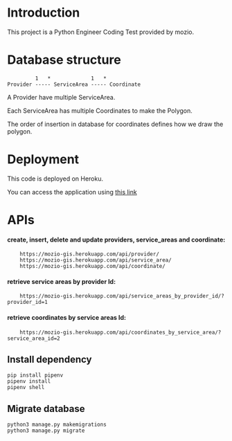 # Introduction
This project is a Python Engineer Coding Test provided by mozio.

# Database structure
```
         1   *             1   *
Provider ----- ServiceArea ----- Coordinate
```

A Provider have multiple ServiceArea.

Each ServiceArea has multiple Coordinates to make the Polygon.

The order of insertion in database for coordinates defines how we draw the polygon. 
# Deployment
This code is deployed on Heroku.

You can access the application using [this link](https://mozio-gis.herokuapp.com/)

# APIs
#### create, insert, delete and update providers, service_areas and coordinate:
```    
    https://mozio-gis.herokuapp.com/api/provider/
    https://mozio-gis.herokuapp.com/api/service_area/
    https://mozio-gis.herokuapp.com/api/coordinate/
```
#### retrieve service areas by provider Id:
```    
    https://mozio-gis.herokuapp.com/api/service_areas_by_provider_id/?provider_id=1
```
#### retrieve coordinates by service areas Id:
```    
    https://mozio-gis.herokuapp.com/api/coordinates_by_service_area/?service_area_id=2
```

## Install dependency
```
pip install pipenv
pipenv install
pipenv shell
```

## Migrate database
```
python3 manage.py makemigrations
python3 manage.py migrate
```
